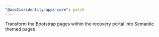```yaml
---
"@wso2is/identity-apps-core": patch
---
```


Transform the Bootstrap pages within the recovery portal into Semantic themed pages
